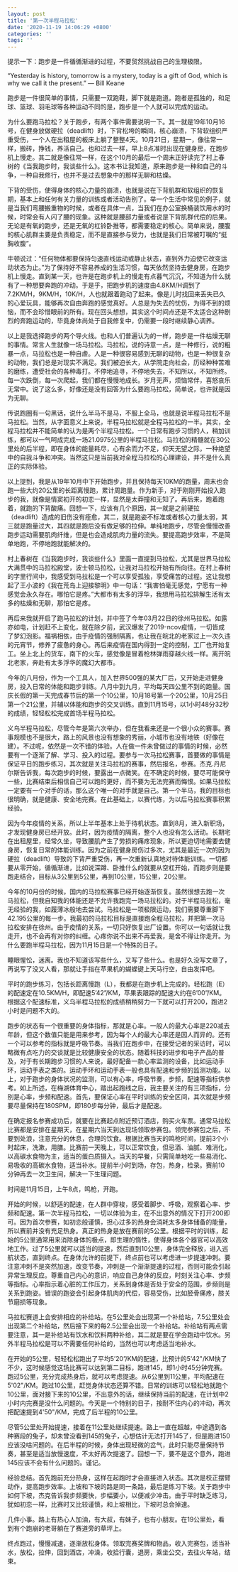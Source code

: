 ```yaml
---
layout: post
title: '第一次半程马拉松'
date: '2020-11-19 14:06:29 +0800'
categories: ''
tags: ''
---
```


提示一下：跑步是一件循循渐进的过程，不要贸然挑战自己的生理极限。

“Yesterday is history, tomorrow is a mystery, today is a gift of God, which is why we call it the present.” ― Bill Keane

跑步是一件很简单的事情，只需要一双跑鞋，脚下就是跑道。跑者是孤独的，和足球、篮球、羽毛球等各种运动不同的是，跑步是一个人就可以完成的运动。

为什么要跑马拉松？关于跑步，有两个事件需要说明一下。其一就是19年10月16号，在健身放做硬拉（deadlift）时，下背松垮的瞬间，核心崩溃，下背软组织严重受伤，一个人在出租屋的板床上躺了整整4天。10月21日，星期一，像往常一样，搬砖，挣钱，养活自己。也和过去一样，早上8点准时出现在健身房，在跑步机上慢走。其二就是像往常一样，在这个10月的最后一个周末正好读完了村上春树的《当我跑步时，我谈些什么》。这本书让我知道，原来跑步是一种和自己的斗争，一种自我修行，也并不是过去想象中的那样无聊和枯燥。

下背的受伤，使得身体的核心力量的崩溃，也就是说在下背肌群和软组织的恢复期，基本上和任何有关力量的训练或者活动告别了。举一个生活中常见的例子，就是当我们弯腰搬重物的时候，或者在具体一点，当我们在办公室换桶装饮用水的时候，时常会有人闪了腰的现象。这种就是腰部力量或者说是下背肌群代偿的后果。无论是有氧的跑步，还是无氧的杠铃卧推等，都需要稳定的核心。简单来说，腰腹的核心肌群主要是负责稳定，而不是直接参与受力，也就是我们日常被叮嘱的“挺胸收腹”。

牛顿说过：“任何物体都要保持匀速直线运动或静止状态，直到外力迫使它改变运动状态为止。”为了保持好不容易养成的生活习惯，每天依然坚持去健身房，在跑步机上慢走。直到某一天，也许是在跑步机上的慢走有点暮气沉沉，不知道为什么就有了一种想要奔跑的冲动。于是乎，把跑步机的速度由4.8KM/H调到了7.2KM/H，9KM/H，10K/H，人也就跟着跑动了起来。像是儿时找回来丢失已久的心爱玩具，能够再次自由奔跑的感觉真好。人总是为失去的忧伤，为得不到的烦恼，而不会珍惜眼前的所有。现在回头想想，其实这个时间点还是不太适合这种剧烈的奔跑运动的，毕竟身体尚处于自我修复中，仍需要一段时继续静心调养。

以上是我选择跑步的两个导火线。也和人们普遍认为的一样，跑步是一件枯燥无聊的事情。常言人生就像一场马拉松。马拉松，说的诗意一点，是一种修行，说的粗暴一点，马拉松也是一种自虐。人是一种很容易感到无聊的动物，也是一种很复杂的动物，我们总是对现实不满足。我们被迫长大，从学院走向社会，历经种种苦难的磨练，遭受社会的各种毒打。不停地追寻，不停地失去，不知所以，不知所终。每一次跌倒，每一次爬起，我们都在慢慢地成长。岁月无声，烦恼常伴，喜怒哀乐无常中。说了这么多，好像还是没有回答为什么要跑马拉松，简单说，也许就是因为无聊。

传说跑圈有一句黑话，说什么半马不是马，不服上全马，也就是说半程马拉松不是马拉松。当然，从字面意义上来说，半程马拉松就是全程马拉松的一半。其实，全程马拉松并不能简单的认为是两个半程马拉松。一个日常有跑步习惯的人，稍加训练，都可以一气呵成完成一场21.0975公里的半程马拉松。马拉松的精髓就在30公里处的后半程，即在身体的能量耗尽，心有余而力不足，仰天无望之际，一种绝望中的自我斗争和冲突。当然这只是当前我对全程马拉松的心理建设，并不是什么真正的实际体验。

以上提到，我是从19年10月中下开始跑步，并且保持每天10KM的跑量，周末也会跑一些大约20公里的长距离慢跑，累计周跑量。作为新手，对于刚刚开始投入跑步的我，就像是情窦初开的初恋一样，显然是太莽撞和无知了。再后来，跑着跑着，就跑的下背酸痛。回想一下，应该有几个原因，其一就是之前硬拉（deadlift）造成的旧伤没有痊愈，其二，就是跑姿不标准或者核心力量太弱，其三就是跑量过大，其四就是跑后没有做足够的拉伸。单纯地跑步，尽管会慢慢改善跑步运动需要肌肉纤维，但是也会造成肌肉力量的流失。要提高跑步效率，不是简单地跑，不停地跑就能解决的。

村上春树在《当我跑步时，我谈些什么》里面一直提到马拉松，尤其是世界马拉松大满贯中的马拉松殿堂，波士顿马拉松，让我对马拉松开始有所向往。在村上春树的字里行间中，我感受到马拉松是一个可以享受孤独，享受痛苦的过程。这让我想起了王小波的《我在荒岛上迎接黎明》中一句话：“我害怕毫无感觉，宁愿有一种感觉会永久存在。哪怕它是疼。”大都市有太多的浮华，我想用马拉松排解生活有太多的枯燥和无聊，那怕它是疼。

再后来我就开启了跑马拉松的计划，并中签了今年03月22日的徐州马拉松。如露亦如电，计划赶不上变化，就在除夕前，武汉爆发了2019-ncov疫情，一切皆成了梦幻泡影。福祸相依，由于疫情的强制隔离，也让我在皖北的老家过上一次久违的元宵节，修养了疲惫的身心。再后来疫情在国内得到一定的控制，工厂也开始复工。坐上北上的货车，南下的火车，感觉像是冒着枪林弹雨穿越火线一样。离开皖北老家，奔赴有太多浮华的魔幻大都市。

今年的八月份，作为一个工具人，加入世界500强的某大厂后，又开始走进健身房，投入日常的体能和跑步训练。八月中到九月，平均每天四公里不到的跑量。国庆长假的第一天完成春节后的第一个10公里，10月18号第一个20公里，10月25日第一个21公里，并辅以体能和跑步的交叉训练。直到11月15号，以1小时48分32秒的成绩，轻轻松松完成首场半程马拉松。

义乌半程马拉松，尽管今年是第六次举办，但在我看来还是一个很小众的赛事。赛事规模也不是很大，路上的风景也没有想象的秀丽，小城市也没有地铁（好像在建）。不过呢，依然是一次不错的体验。人在做一件未曾做过的事情的时候，必然要有一个逐渐了解、学习、投入的过程。要参与一次马拉松赛事，首要做的事情是保证平日的跑步练习，其次就是关注马拉松的赛事，然后报名，参赛。杰克.丹尼尔斯告诉我，每次跑步的时候，要露出一点微笑。在不确定的时候，要尽可能保守一些，比赛结束后相信自己可以跑的更好，而不要为无法完赛而悔恨。如果马拉松一定要有一个对手的话，那么这个唯一的对手就是自己。第一个半马，我的目标也很明确，就是健康、安全地完赛。在此基础上，以赛代练，为以后马拉松赛事积累经验。

因为今年疫情的关系，所以上半年基本上处于待机状态。直到8月，进入新职场，才发现健身房已经开放。此时，因为疫情的隔离，整个人也没有怎么活动。长期宅在出租屋里，经常久坐，导致腰肌产生了劳损的痛疼现象，所以更迫切地需要去健身房，恢复日常的体能训练。因为之前在健身房伤过多次，尤其是最近一次的因为硬拉（deadlift）导致的下背严重受伤，再一次重新认真地对待体能训练。一切都要从零开始，循循渐进，比如说深蹲、卧推什么的就要从空杠开始，而跑步则是要跑走结合，目标从3公里到5公里，再到10公里，15公里，20公里。

今年的10月份的时候，国内的马拉松赛事已经开始逐渐恢复。虽然很想去跑一次马拉松，但我自知我的体能还是不允许我跑完一场马拉松的。对于半程马拉松，毫无经验的我，如履薄冰般地去尝试。马拉松是一项极限运动，我们需要尊重脚下42.195公里的每一步。我最初的马拉松目标是直接跑全程马拉松，并把第一次马拉松安排在徐州。由于疫情的关系，一切只好恢复出厂设置。你可以一句话就让我走开，也不会再有对你的纠缠。心疼你说不出来不再爱我，是舍不得让你走开。为什么要跑半程马拉松，因为11月15日是一个特殊的日子。

睡眼惺忪，迷离。我也不知道该写些什么，又写了些什么。也是好久没写文章了，再说写了没又人看，那就让手指在苹果机的蝴蝶键上天马行空，自由发挥吧。

平时的跑步练习，包括长距离慢跑（L），我都是在跑步机上完成的。轻松跑（E）的配速定在10.5KM/H，即配速5’42”/KM，苹果表跟踪的配速大约在6’00”/KM。根据这个配速标准，义乌半程马拉松的成绩稍稍努力一下就可以打开200，跑进2小时是问题不大的。

跑步的状态有一个很重要的身体指标，那就是心率。一般人的最大心率是220减去年龄，但这个数值只能是用来参考，因为每个人的最大心率还是因人而异的。还有一个可以参考的指标就是呼吸节奏。当我们在跑步中，在接受记者的采访时，可以略微有点吃力的交谈就是比较健康安全的状态。随着科技的进步和电子产品的普及，对于有长期跑步习惯的人来说，最好配备一款心率监测的设备，比如运动手环，运动手表之类的。运动手环和运动手表一般也具有配速和步频的监测功能。以上，对于跑步的身体状况的监测，可以有心率，呼吸节奏，步频，配速等指标供参考。如上所述，在梅湖体育中心，踏出起跑线之后，我主要关注的有三项指标，分别是心率，步频和配速。首先，要保证心率在平时训练的安全区间，其次就是步频要尽量保持在180SPM，即180步每分钟，最后才是配速。

在确定报名参赛成功后，就要在比赛起点附近预订酒店，购买火车票。通常马拉松比赛都是安排在星期天，在星期六当天到达现场领取参赛包。领完参赛包之后，不要到处浪，注意充分的休息，合理的饮食。根据比赛当天的鸣枪时间，提前3个小时起床，洗漱，用膳。比赛前一天晚上，可以正常饮食，但忌酒、油腻、难消化，以高碳水食物为主，适当的蛋白质摄入。当天的早餐，只需简单地吃一些易消化、易吸收的高碳水食物，适当补水。提前半小时到场，存包，热身，检录。赛前10分钟再去一次卫生间，解决一下生理问题。

时间是11月15日，上午8点，鸣枪，开跑。

开始的时候，以舒适的配速，在人群中穿梭，感受着脚步、呼吸，观察着心率、步频和配速。第一次半程马拉松，一切以体验为主，在不出意外的情况下打开200即可。因为首次参赛，如初恋般谨慎，担心过多的热身会消耗太多身体储备的能量，所以赛前并没有充足热身。真正的热身是放在赛前的5公里。根据平时的训练，起始的5公里通常用来消除身体的极点，即生理的惰性，使得身体各个器官可以高效地工作。过了5公里就可以适当的提速，然后直到10公里，身体完全释放，进入巡航状态，直到终点。在身体允许的前提下，终点前也可以考虑进一步提速冲刺。要注意冲刺不是突然加速，改变节奏，冲刺是一个渐渐提速的过程，否则可能会引起异常生理反应。尊重自己内心的意识，响应自己身体的反应，时刻关注心率、步频等指标。心率指示着心脏的工作压力，关系到身体是否处于安全的范围，步频则是关系到跑姿。错误的跑姿会引起身体肌肉的代偿，容易受伤，比如胫骨痛疼，膝关节磨损等现象。

马拉松赛道上会安排相应的补给站。在5公里处会出现第一个补给站，7.5公里处会出现第二个补给站，然后接下来的每2.5公里会出现一个补给站。补给站有两点需要注意，其一是补给站有饮水和饮料两种补给，其二就是要在学会跑动中饮水。另外半程马拉松是可以不需要任何补给的，当然也可以考虑适当地补水。

在开始的5公里，轻轻松松跑出了平均5’20”/KM的配速，比预计的5'42"/KM快了不少，这时候感觉这场比赛可以达到第二目标，跑进145，即1小时45分钟完赛。跑过5公里，充分完成热身后，就可以考虑提速。从6公里到11公里，平均配速在5'02"/KM。跑过10公里，赶觉身体状态还算不错。日常的训练可以轻松地就跑个10公里，面对接下来的10公里，不出意外的话，继续保持当前的配速，在计划中2小时内完赛是没什么问题的。今天是一个特别的日子，按耐不住内心的冲动，再次把配速提到4'50"/KM，完成了后半程的10公里。

尽管5公里处开始提速，接着在11公里处继续提速。路上一直在超越，中途遇到各种赛段的兔子，却未曾没看到145的兔子，心想估计无法打开145了，但是跑进150应该没啥问题的。在后半程的时候，身体出现轻微的岔气，此时只能尽量保持节奏，甚至是适当放慢速度，不太好再次提速了。回想一下，要不是这个意外，跑进145应该不会有什么问题的。谨记。

经验总结。首先跑前充分热身，这样在起跑时才会直接进入状态。其次是校正摆臂动作，提高跑步效率。上坡和下坡的路是同一条路，最后是练习下坡。关于跑步中如何下坡，杰克告诉我步频要快，步幅要小，以便减少冲击。由于平时缺乏练习，犹如初恋一样，比赛时又比较谨慎，和上坡相比，下坡时总会掉速。

几件小事。路上有热心人加油，有大叔，有妹子，也有小朋友。在19公里处，看到有个跑崩的老哥躺在了赛道旁的草坪上。

终点跑过，慢慢减速，逐渐放松身体。领取完赛奖牌和物品，收入完赛包，适当补水，放松，拉伸，回到酒店，冲澡，收拾行囊，退房，乘坐公交，去往火车站，结束。
